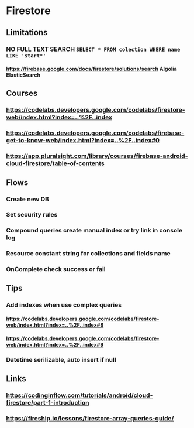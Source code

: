 # Firestore
## Limitations
### NO FULL TEXT SEARCH `SELECT * FROM colection WHERE name LIKE 'start*'`
#### https://firebase.google.com/docs/firestore/solutions/search Algolia ElasticSearch
## Courses
### https://codelabs.developers.google.com/codelabs/firestore-web/index.html?index=..%2F..index
### https://codelabs.developers.google.com/codelabs/firebase-get-to-know-web/index.html?index=..%2F..index#0
### https://app.pluralsight.com/library/courses/firebase-android-cloud-firestore/table-of-contents
## Flows
### Create new DB
### Set security rules
### Compound queries create manual index or try link in console log
### Resource constant string for collections and fields name
### OnComplete check success or fail
## Tips
### Add indexes when use complex queries 
#### https://codelabs.developers.google.com/codelabs/firestore-web/index.html?index=..%2F..index#8
#### https://codelabs.developers.google.com/codelabs/firestore-web/index.html?index=..%2F..index#9
### Datetime serilizable, auto insert if null
## Links
### https://codinginflow.com/tutorials/android/cloud-firestore/part-1-introduction
### https://fireship.io/lessons/firestore-array-queries-guide/
